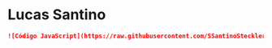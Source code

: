# Lucas Santino
````markdown
![Código JavaScript](https://raw.githubusercontent.com/SSantinoSteckler/SSantinoSteckler/main/assets/142850848/891fa580-7ac4-49a6-a9eb-87c5398b7451.png)

